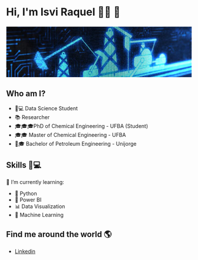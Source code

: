 # **Hi, I'm Isvi Raquel** 👩‍💻 👋
###
![GitHub Logo](datasciencefotogit.png)

## Who am I?

* 👩💻 Data Science Student
* 📚 Researcher
* 🎓🎓🎓PhD of Chemical Engineering - UFBA (Student)
* 🎓🎓 Master of Chemical Engineering - UFBA
* 👩🎓 Bachelor of Petroleum Engineering - Unijorge

## Skills 👩💻 

🌱 I’m currently learning:
* 🐍 Python
* 🧮 Power BI
* 📊 Data Visualization
* 🔮 Machine Learning

## Find me around the world :earth_americas:
* [Linkedin](https://www.linkedin.com/in/isvi-raquel/)
